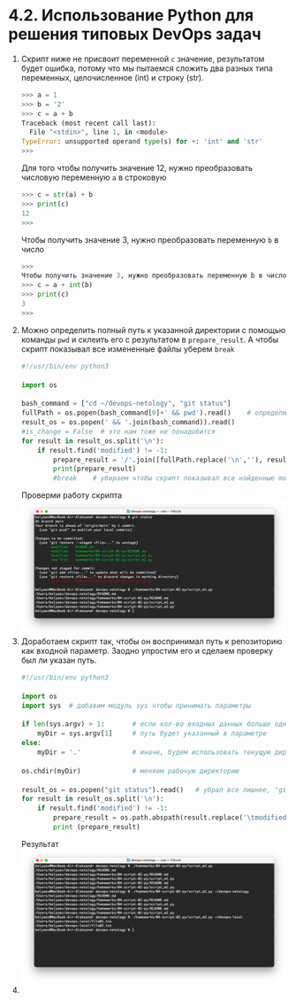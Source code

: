 # 4.2. Использование Python для решения типовых DevOps задач  
1. Скрипт ниже не присвоит переменной `с` значение, результатом будет ошибка, потому что мы пытаемся сложить два разных типа переменных, целочисленное (int) и строку (str).  
    ```python
    >>> a = 1
    >>> b = '2'
    >>> c = a + b
    Traceback (most recent call last):
      File "<stdin>", line 1, in <module>
    TypeError: unsupported operand type(s) for +: 'int' and 'str'
    >>> 
    ```
    Для того чтобы получить значение 12, нужно преобразовать числовую переменную `а` в строковую  
    ```python
    >>> c = str(a) + b
    >>> print(c)
    12
    >>> 
    ```
    Чтобы получить значение 3, нужно преобразовать переменную `b` в число  
    ```python
    >>> 
    Чтобы получить значение 3, нужно преобразовать переменную b в число
    >>> c = a + int(b)
    >>> print(c)
    3
    >>> 
    ```
2. Можно определить полный путь к указанной директории с помощью команды `pwd` и склеить его с результатом в `prepare_result`. А чтобы скрипт показывал все измененные файлы уберем `break`  
   ```python
   #!/usr/bin/env python3
   
   import os
   
   bash_command = ["cd ~/devops-netology", "git status"]
   fullPath = os.popen(bash_command[0]+' && pwd').read()    # определим полный путь к директории
   result_os = os.popen(' && '.join(bash_command)).read()
   #is_change = False  # это нам тоже не понадобится
   for result in result_os.split('\n'):
       if result.find('modified') != -1:
           prepare_result = '/'.join([fullPath.replace('\n',''), result.replace('\tmodified:   ', '')])    # cклеиваем полный путь
           print(prepare_result)
           #break    # убираем чтобы скрипт показывал все найденные modified
   ```
   Проверми работу скрипта  
   ![](img/script_m1.png)
3. Доработаем скрипт так, чтобы он воспринимал путь к репозиторию как входной параметр. Заодно упростим его и сделаем проверку был ли указан путь.  
   ```python
   #!/usr/bin/env python3
   
   import os
   import sys  # добавим модуль sys чтобы принимать параметры
   
   if len(sys.argv) > 1:       # если кол-во входных данных больше одного то
       myDir = sys.argv[1]     # путь будет указанный в параметре
   else:
       myDir = '.'             # иначе, будем использовать текущую директорию
   
   os.chdir(myDir)             # меняем рабочую директорию
   
   result_os = os.popen("git status").read()   # убрал все лишнее, "git status" будет достаточно
   for result in result_os.split('\n'):
       if result.find('modified') != -1:
           prepare_result = os.path.abspath(result.replace('\tmodified:   ', ''))  # ну и добавляем полный путь
           print (prepare_result)
   ```
   Результат
   ![](img/script_m2.png)
4. 
